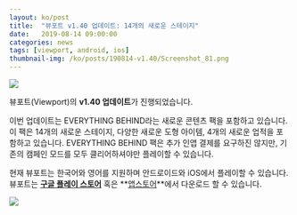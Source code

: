 ```yaml
---
layout: ko/post
title:  "뷰포트 v1.40 업데이트: 14개의 새로운 스테이지"
date:   2019-08-14 09:00:00
categories: news
tags: [viewport, android, ios]
thumbnail-img: /ko/posts/190814-v1.40/Screenshot_81.png
---
```


<img src="{{ site.baseurl }}/ko/posts/190814-v1.40/Screenshot_77.png" class="image half on-post">

뷰포트(Viewport)의 **v1.40 업데이트**가 진행되었습니다.

이번 업데이트는 EVERYTHING BEHIND라는 새로운 콘텐츠 팩을 포함하고 있습니다. 이 팩은 14개의 새로운 스테이지, 다양한 새로운 도형 아이템, 4개의 새로운 업적을 포함하고 있습니다. EVERYTHING BEHIND 팩은 추가 인앱 결제를 요구하진 않지만, 기존의 캠페인 모드를 모두 클리어하셔야만 플레이할 수 있습니다.

현재 뷰포트는 한국어와 영어를 지원하며 안드로이드와 iOS에서 플레이할 수 있습니다.
뷰포트는 **[구글 플레이 스토어](https://play.google.com/store/apps/details?id=com.dimareagames.viewport)** 혹은 **[앱스토어](https://itunes.apple.com/kr/app/viewport-the-game/id1451790296)**에서 다운로드 할 수 있습니다.

<img src="{{ site.baseurl }}/ko/posts/190814-v1.40/Screenshot_81.png" class="image half on-post">